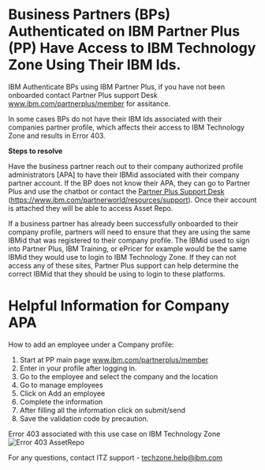 
# Business Partners (BPs) Authenticated on IBM Partner Plus (PP) Have Access to IBM Technology Zone Using Their IBM Ids.

IBM Authenticate BPs using IBM Partner Plus, if you have not been onboarded contact Partner Plus support Desk www.ibm.com/partnerplus/member for assitance.

In some cases BPs do not have their IBM Ids associated with their companies partner profile, which affects their access to IBM Technology Zone and results in Error 403.

**Steps to resolve**

Have the business partner reach out to their company authorized profile administrators [APA] to have their IBMid associated with their company partner account.
If the BP does not know their APA, they can go to Partner Plus and use the chatbot or contact the [Partner Plus Support Desk](https://www.ibm.com/partnerworld/resources/support) (https://www.ibm.com/partnerworld/resources/support).
Once their account is attached they will be able to access Asset Repo.

If a business partner has already been successfully onboarded to their company profile, partners will need to ensure that they are using the same IBMid that was registered to their company profile. The IBMid used to sign into Partner Plus, IBM Training, or ePricer for example would be the same IBMid they would use to login to IBM Technology Zone. If they can not access any of these sites, Partner Plus support can help determine the correct IBMid that they should be using to login to these platforms. 

# Helpful Information for Company APA
How to add an employee under a Company profile:
1. Start at PP main page www.ibm.com/partnerplus/member
2. Enter in your profile after logging in.
3. Go to the employee and select the company and the location
4. Go to manage employees
5. Click on Add an employee
6. Complete the information
7. After filling all the information click on submit/send
8. Save the validation code by precaution.

Error 403 associated with this use case on IBM Technology Zone
![Error 403 AssetRepo](https://github.com/IBM/itz-support-public/blob/main/IBM-Technology-Zone/IBM-Technology-Zone-Runbooks/Images/bpaccessweresorry.png)

For any questions, contact ITZ support - techzone.help@ibm.com
